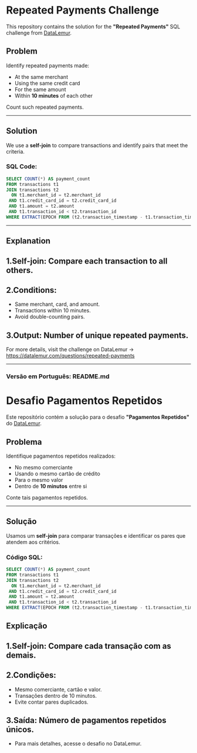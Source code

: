 # Repeated Payments Challenge

This repository contains the solution for the **"Repeated Payments"** SQL challenge from [DataLemur](https://datalemur.com/questions/repeated-payments).

## Problem

Identify repeated payments made:
- At the same merchant
- Using the same credit card
- For the same amount
- Within **10 minutes** of each other

Count such repeated payments.

---

## Solution

We use a **self-join** to compare transactions and identify pairs that meet the criteria.

### SQL Code:
```sql
SELECT COUNT(*) AS payment_count
FROM transactions t1
JOIN transactions t2
  ON t1.merchant_id = t2.merchant_id
 AND t1.credit_card_id = t2.credit_card_id
 AND t1.amount = t2.amount
 AND t1.transaction_id < t2.transaction_id
WHERE EXTRACT(EPOCH FROM (t2.transaction_timestamp - t1.transaction_timestamp)) BETWEEN 0 AND 600;
```

---

## Explanation

## 1.Self-join: Compare each transaction to all others.

## 2.Conditions:

- Same merchant, card, and amount.
- Transactions within 10 minutes.
- Avoid double-counting pairs.

## 3.Output: Number of unique repeated payments.

For more details, visit the challenge on DataLemur -> https://datalemur.com/questions/repeated-payments

---



### **Versão em Português: README.md**

# Desafio Pagamentos Repetidos

Este repositório contém a solução para o desafio **"Pagamentos Repetidos"** do [DataLemur](https://datalemur.com/questions/repeated-payments).

## Problema

Identifique pagamentos repetidos realizados:
- No mesmo comerciante
- Usando o mesmo cartão de crédito
- Para o mesmo valor
- Dentro de **10 minutos** entre si

Conte tais pagamentos repetidos.

---

## Solução

Usamos um **self-join** para comparar transações e identificar os pares que atendem aos critérios.

### Código SQL:
```sql
SELECT COUNT(*) AS payment_count
FROM transactions t1
JOIN transactions t2
  ON t1.merchant_id = t2.merchant_id
 AND t1.credit_card_id = t2.credit_card_id
 AND t1.amount = t2.amount
 AND t1.transaction_id < t2.transaction_id
WHERE EXTRACT(EPOCH FROM (t2.transaction_timestamp - t1.transaction_timestamp)) BETWEEN 0 AND 600;
```

## Explicação

## 1.Self-join: Compare cada transação com as demais.

## 2.Condições:

- Mesmo comerciante, cartão e valor.
- Transações dentro de 10 minutos.
- Evite contar pares duplicados.
  
## 3.Saída: Número de pagamentos repetidos únicos.

- Para mais detalhes, acesse o desafio no DataLemur.
